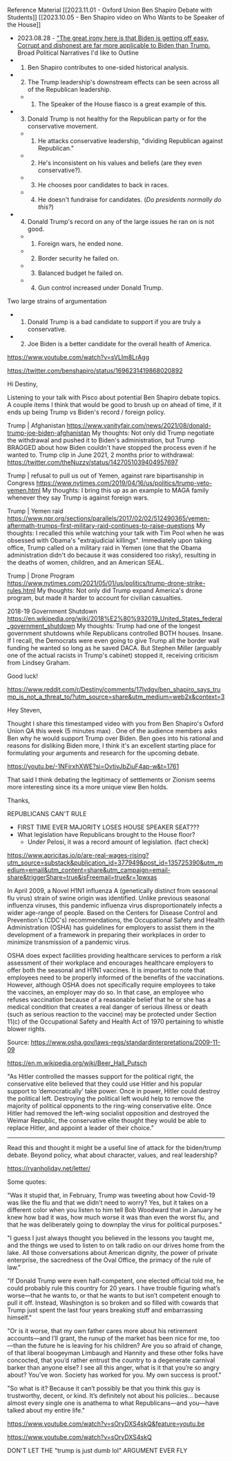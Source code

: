 Reference Material
[[2023.11.01 - Oxford Union Ben Shapiro Debate with Students]]
[[2023.10.05 - Ben Shapiro video on Who Wants to be Speaker of the House]]
- 2023.08.28 - ["The great irony here is that Biden is getting off easy. Corrupt and dishonest are far more applicable to Biden than Trump.](https://twitter.com/benshapiro/status/1696231419868020892)
Broad Political Narratives I'd like to Outline
- 1. Ben Shapiro contributes to one-sided historical analysis.
- 2. The Trump leadership's downstream effects can be seen across all of the Republican leadership.
  - 1. The Speaker of the House fiasco is a great example of this.
- 3. Donald Trump is not healthy for the Republican party or for the conservative movement.
  - 1. He attacks conservative leadership, "dividing Republican against Republican."
  - 2. He's inconsistent on his values and beliefs (are they even conservative?).
  - 3. He chooses poor candidates to back in races.
  - 4. He doesn't fundraise for candidates. (*Do presidents normally do this?*)
- 4. Donald Trump's record on any of the large issues he ran on is not good.
  - 1. Foreign wars, he ended none.
  - 2. Border security he failed on.
  - 3. Balanced budget he failed on.
  - 4. Gun control increased under Donald Trump.

Two large strains of argumentation
- 1. Donald Trump is a bad candidate to support if you are truly a conservative.
- 2. Joe Biden is a better candidate for the overall health of America.



https://www.youtube.com/watch?v=sVLIm8LrAgg

https://twitter.com/benshapiro/status/1696231419868020892

Hi Destiny,

Listening to your talk with Pisco about potential Ben Shapiro debate topics. A couple items I think that would be good to brush up on ahead of time, if it ends up being Trump vs Biden's record / foreign policy. 

Trump | Afghanistan
https://www.vanityfair.com/news/2021/08/donald-trump-joe-biden-afghanistan
My thoughts: Not only did Trump negotiate the withdrawal and pushed it to Biden's administration, but Trump BRAGGED about how Biden couldn't have stopped the process even if he wanted to. Trump clip in June 2021, 2 months prior to withdrawal: https://twitter.com/theNuzzy/status/1427051039404957697

Trump | refusal to pull us out of Yemen, against rare bipartisanship in Congress
https://www.nytimes.com/2019/04/16/us/politics/trump-veto-yemen.html
My thoughts: I bring this up as an example to MAGA family whenever they say Trump is against foreign wars. 

Trump | Yemen raid
https://www.npr.org/sections/parallels/2017/02/02/512490365/yemen-aftermath-trumps-first-military-raid-continues-to-raise-questions
My thoughts: I recalled this while watching your talk with Tim Pool when he was obsessed with Obama's "extrajudicial killings". Immediately upon taking office, Trump called on a military raid in Yemen (one that the Obama administration didn't do because it was considered too risky), resulting in the deaths of women, children, and an American SEAL. 

Trump | Drone Program
https://www.nytimes.com/2021/05/01/us/politics/trump-drone-strike-rules.html
My thoughts: Not only did Trump expand America's drone program, but made it harder to account for civilian casualties. 

2018-19 Government Shutdown
https://en.wikipedia.org/wiki/2018%E2%80%932019_United_States_federal_government_shutdown
My thoughts: Trump had one of the longest government shutdowns while Republicans controlled BOTH houses. Insane. If I recall, the Democrats were even going to give Trump all the border wall funding he wanted so long as he saved DACA. But Stephen Miller (arguably one of the actual racists in Trump's cabinet) stopped it, receiving criticism from Lindsey Graham. 

Good luck!



https://www.reddit.com/r/Destiny/comments/17lvdgv/ben_shapiro_says_trump_is_not_a_threat_to/?utm_source=share&utm_medium=web2x&context=3




Hey Steven,

Thought I share this timestamped video with you from Ben Shapiro's Oxford Union QA this week (5 minutes max) . One of the audience members asks Ben why he would support Trump over Biden. Ben goes into his rational and reasons for disliking Biden more, I think it's an excellent starting place for formulating your arguments and research for the upcoming debate.

https://youtu.be/-1NFirxhXWE?si=OvtivJbZiuF4ap-w&t=1761

That said I think debating the legitimacy of settlements or Zionism seems more interesting since its a more unique view Ben holds.

Thanks, 



REPUBLICANS CAN'T RULE
- FIRST TIME EVER MAJORITY LOSES HOUSE SPEAKER SEAT???
- What legislation have Republicans brought to the House floor?
  - Under Pelosi, it was a record amount of legislation. (fact check)

https://www.apricitas.io/p/are-real-wages-rising?utm_source=substack&publication_id=377949&post_id=135725390&utm_medium=email&utm_content=share&utm_campaign=email-share&triggerShare=true&isFreemail=true&r=1pwxas

In April 2009, a Novel H1N1 influenza A (genetically distinct from seasonal flu virus) strain of swine origin was identified. Unlike previous seasonal influenza viruses, this pandemic influenza virus disproportionately infects a wider age-range of people. Based on the Centers for Disease Control and Prevention's (CDC's) recommendations, the Occupational Safety and Health Administration (OSHA) has guidelines for employers to assist them in the development of a framework in preparing their workplaces in order to minimize transmission of a pandemic virus.

OSHA does expect facilities providing healthcare services to perform a risk assessment of their workplace and encourages healthcare employers to offer both the seasonal and H1N1 vaccines. It is important to note that employees need to be properly informed of the benefits of the vaccinations. However, although OSHA does not specifically require employees to take the vaccines, an employer may do so. In that case, an employee who refuses vaccination because of a reasonable belief that he or she has a medical condition that creates a real danger of serious illness or death (such as serious reaction to the vaccine) may be protected under Section 11(c) of the Occupational Safety and Health Act of 1970 pertaining to whistle blower rights.

Source: https://www.osha.gov/laws-regs/standardinterpretations/2009-11-09


https://en.m.wikipedia.org/wiki/Beer_Hall_Putsch

"As Hitler controlled the masses support for the political right, the conservative elite believed that they could use Hitler and his popular support to ‘democratically’ take power. Once in power, Hitler could destroy the political left.  Destroying the political left would help to remove the majority of political opponents to the ring-wing conservative elite.
Once Hitler had removed the left-wing socialist opposition and destroyed the Weimar Republic, the conservative elite thought they would be able to replace Hitler, and appoint a leader of their choice."

_____

Read this and thought it might be a useful line of attack for the biden/trump debate. Beyond policy, what about character, values, and real leadership?

https://ryanholiday.net/letter/

Some quotes:

"Was it stupid that, in February, Trump was tweeting about how Covid-19 was like the flu and that we didn’t need to worry? Yes, but it takes on a different color when you listen to him tell Bob Woodward that in January he knew how bad it was, how much worse it was than even the worst flu, and that he was deliberately going to downplay the virus for political purposes."

"I guess I just always thought you believed in the lessons you taught me, and the things we used to listen to on talk radio on our drives home from the lake. All those conversations about American dignity, the power of private enterprise, the sacredness of the Oval Office, the primacy of the rule of law."

"If Donald Trump were even half-competent, one elected official told me, he could probably rule this country for 20 years. I have trouble figuring what’s worse—that he wants to, or that he wants to but isn’t competent enough to pull it off. Instead, Washington is so broken and so filled with cowards that Trump just spent the last four years breaking stuff and embarrassing himself."

"Or is it worse, that my own father cares more about his retirement accounts—and I’ll grant, the runup of the market has been nice for me, too—than the future he is leaving for his children? Are you so afraid of change, of that liberal boogeyman Limbaugh and Hannity and these other folks have concocted, that you’d rather entrust the country to a degenerate carnival barker than anyone else? I see all this anger, what is it that you’re so angry about? You’ve won. Society has worked for you. My own success is proof."

"So what is it? Because it can’t possibly be that you think this guy is trustworthy, decent, or kind. It’s definitely not about his policies… because almost every single one is anathema to what Republicans—and you—have talked about my entire life."


https://www.youtube.com/watch?v=sOryDXS4skQ&feature=youtu.be






https://www.youtube.com/watch?v=sOryDXS4skQ

DON'T LET THE "trump is just dumb lol" ARGUMENT EVER FLY
#
